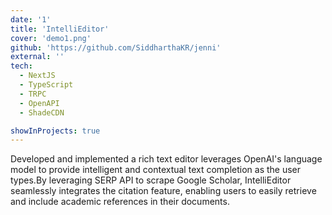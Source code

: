 ```yaml
---
date: '1'
title: 'IntelliEditor'
cover: 'demo1.png'
github: 'https://github.com/SiddharthaKR/jenni'
external: ''
tech:
  - NextJS
  - TypeScript
  - TRPC
  - OpenAPI
  - ShadeCDN

showInProjects: true
---
```


Developed and implemented a rich text editor leverages OpenAI's language model to provide intelligent and contextual text completion as the user types.By leveraging SERP API to scrape Google Scholar, IntelliEditor seamlessly integrates the citation feature, enabling users to easily retrieve and include academic references in their documents.
